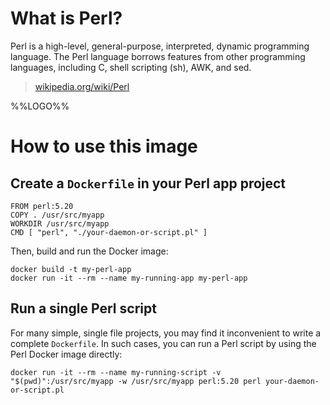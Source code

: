 # What is Perl?

Perl is a high-level, general-purpose, interpreted, dynamic programming
language. The Perl language borrows features from other programming languages,
including C, shell scripting (sh), AWK, and sed.

> [wikipedia.org/wiki/Perl](https://en.wikipedia.org/wiki/Perl)

%%LOGO%%

# How to use this image

## Create a `Dockerfile` in your Perl app project

    FROM perl:5.20
    COPY . /usr/src/myapp
    WORKDIR /usr/src/myapp
    CMD [ "perl", "./your-daemon-or-script.pl" ]

Then, build and run the Docker image:

    docker build -t my-perl-app
    docker run -it --rm --name my-running-app my-perl-app

## Run a single Perl script

For many simple, single file projects, you may find it inconvenient to write a
complete `Dockerfile`. In such cases, you can run a Perl script by using the
Perl Docker image directly:

    docker run -it --rm --name my-running-script -v "$(pwd)":/usr/src/myapp -w /usr/src/myapp perl:5.20 perl your-daemon-or-script.pl
